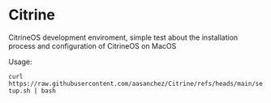 # Citrine

CitrineOS development enviroment, simple test about the installation process and configuration of CitrineOS on MacOS

Usage:

 `curl https://raw.githubusercontent.com/aasanchez/Citrine/refs/heads/main/setup.sh | bash`
 